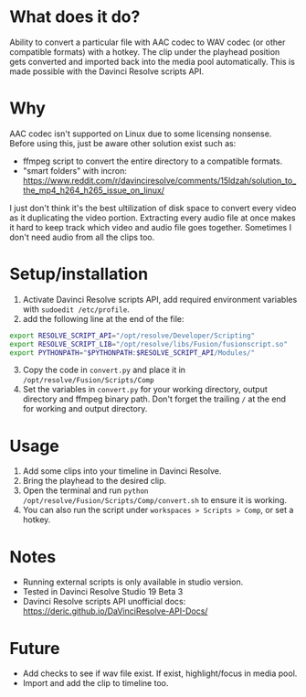 # What does it do?

Ability to convert a particular file with AAC codec to WAV codec (or other compatible formats) with a hotkey. The clip under the playhead position gets converted and imported back into the media pool automatically. This is made possible with the Davinci Resolve scripts API.

# Why

AAC codec isn't supported on Linux due to some licensing nonsense. Before using this, just be aware other solution exist such as:

- ffmpeg script to convert the entire directory to a compatible formats.
- "smart folders" with incron: https://www.reddit.com/r/davinciresolve/comments/15ldzah/solution_to_the_mp4_h264_h265_issue_on_linux/

I just don't think it's the best ultilization of disk space to convert every video as it duplicating the video portion. Extracting every audio file at once makes it hard to keep track which video and audio file goes together. Sometimes I don't need audio from all the clips too.

# Setup/installation

1. Activate Davinci Resolve scripts API, add required environment variables with `sudoedit /etc/profile`.
2.  add the following line at the end of the file:
```bash
export RESOLVE_SCRIPT_API="/opt/resolve/Developer/Scripting"
export RESOLVE_SCRIPT_LIB="/opt/resolve/libs/Fusion/fusionscript.so"
export PYTHONPATH="$PYTHONPATH:$RESOLVE_SCRIPT_API/Modules/"
```
3. Copy the code in `convert.py` and place it in `/opt/resolve/Fusion/Scripts/Comp`
4. Set the variables in `convert.py` for your working directory, output directory and ffmpeg binary path. Don't forget the trailing `/` at the end for working and output directory.

# Usage

1. Add some clips into your timeline in Davinci Resolve.
2. Bring the playhead to the desired clip.
3. Open the terminal and run `python /opt/resolve/Fusion/Scripts/Comp/convert.sh` to ensure it is working.
4. You can also run the script under `workspaces > Scripts > Comp`, or set a hotkey.

# Notes
- Running external scripts is only available in studio version.
- Tested in Davinci Resolve Studio 19 Beta 3
- Davinci Resolve scripts API unofficial docs: https://deric.github.io/DaVinciResolve-API-Docs/

# Future
- Add checks to see if wav file exist. If exist, highlight/focus in media pool.
- Import and add the clip to timeline too.
